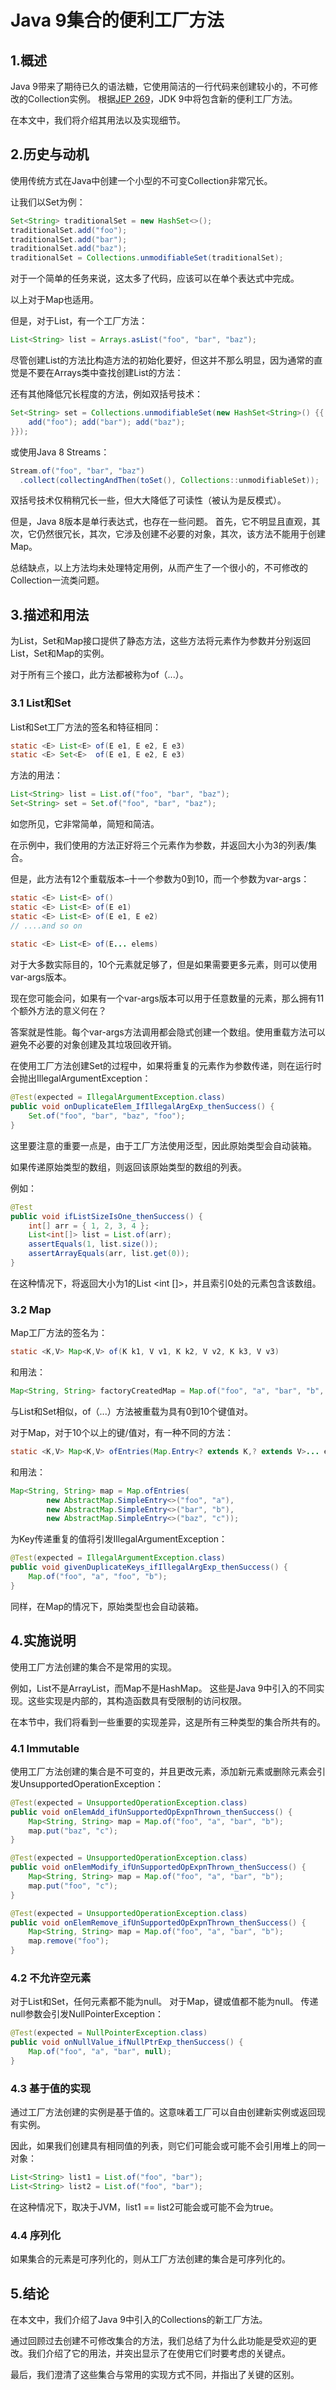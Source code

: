 # Java 9集合的便利工厂方法

## 1.概述
Java 9带来了期待已久的语法糖，它使用简洁的一行代码来创建较小的，不可修改的Collection实例。 根据[JEP 269](https://openjdk.java.net/jeps/269)，JDK 9中将包含新的便利工厂方法。

在本文中，我们将介绍其用法以及实现细节。

## 2.历史与动机
使用传统方式在Java中创建一个小型的不可变Collection非常冗长。

让我们以Set为例：

```java
Set<String> traditionalSet = new HashSet<>();
traditionalSet.add("foo");
traditionalSet.add("bar");
traditionalSet.add("baz");
traditionalSet = Collections.unmodifiableSet(traditionalSet);
```

对于一个简单的任务来说，这太多了代码，应该可以在单个表达式中完成。

以上对于Map也适用。

但是，对于List，有一个工厂方法：

```java
List<String> list = Arrays.asList("foo", "bar", "baz");
```

尽管创建List的方法比构造方法的初始化要好，但这并不那么明显，因为通常的直觉是不要在Arrays类中查找创建List的方法：

还有其他降低冗长程度的方法，例如双括号技术：

```java
Set<String> set = Collections.unmodifiableSet(new HashSet<String>() {{
    add("foo"); add("bar"); add("baz");
}});
```

或使用Java 8 Streams：

```java
Stream.of("foo", "bar", "baz")
  .collect(collectingAndThen(toSet(), Collections::unmodifiableSet));
```

双括号技术仅稍稍冗长一些，但大大降低了可读性（被认为是反模式）。

但是，Java 8版本是单行表达式，也存在一些问题。 首先，它不明显且直观，其次，它仍然很冗长，其次，它涉及创建不必要的对象，其次，该方法不能用于创建Map。


总结缺点，以上方法均未处理特定用例，从而产生了一个很小的，不可修改的Collection一流类问题。

## 3.描述和用法
为List，Set和Map接口提供了静态方法，这些方法将元素作为参数并分别返回List，Set和Map的实例。

对于所有三个接口，此方法都被称为of（...）。

### 3.1 List和Set
List和Set工厂方法的签名和特征相同：

```java
static <E> List<E> of(E e1, E e2, E e3)
static <E> Set<E>  of(E e1, E e2, E e3)
```

方法的用法：

```java
List<String> list = List.of("foo", "bar", "baz");
Set<String> set = Set.of("foo", "bar", "baz");
```

如您所见，它非常简单，简短和简洁。

在示例中，我们使用的方法正好将三个元素作为参数，并返回大小为3的列表/集合。

但是，此方法有12个重载版本–十一个参数为0到10，而一个参数为var-args：

```java
static <E> List<E> of()
static <E> List<E> of(E e1)
static <E> List<E> of(E e1, E e2)
// ....and so on
 
static <E> List<E> of(E... elems)
```

对于大多数实际目的，10个元素就足够了，但是如果需要更多元素，则可以使用var-args版本。

现在您可能会问，如果有一个var-args版本可以用于任意数量的元素，那么拥有11个额外方法的意义何在？

答案就是性能。每个var-args方法调用都会隐式创建一个数组。使用重载方法可以避免不必要的对象创建及其垃圾回收开销。


在使用工厂方法创建Set的过程中，如果将重复的元素作为参数传递，则在运行时会抛出IllegalArgumentException：

```java
@Test(expected = IllegalArgumentException.class)
public void onDuplicateElem_IfIllegalArgExp_thenSuccess() {
    Set.of("foo", "bar", "baz", "foo");
}
```

这里要注意的重要一点是，由于工厂方法使用泛型，因此原始类型会自动装箱。

如果传递原始类型的数组，则返回该原始类型的数组的列表。

例如：

```java
@Test
public void ifListSizeIsOne_thenSuccess() {
    int[] arr = { 1, 2, 3, 4 };
    List<int[]> list = List.of(arr);
    assertEquals(1, list.size());
    assertArrayEquals(arr, list.get(0));
}
```

在这种情况下，将返回大小为1的List <int []>，并且索引0处的元素包含该数组。

### 3.2 Map
Map工厂方法的签名为：

```java
static <K,V> Map<K,V> of(K k1, V v1, K k2, V v2, K k3, V v3)
```

和用法：

```java
Map<String, String> factoryCreatedMap = Map.of("foo", "a", "bar", "b", "baz", "c");
```

与List和Set相似，of（...）方法被重载为具有0到10个键值对。

对于Map，对于10个以上的键/值对，有一种不同的方法：

```java
static <K,V> Map<K,V> ofEntries(Map.Entry<? extends K,? extends V>... entries)
```

和用法：

```java
Map<String, String> map = Map.ofEntries(
        new AbstractMap.SimpleEntry<>("foo", "a"),
        new AbstractMap.SimpleEntry<>("bar", "b"),
        new AbstractMap.SimpleEntry<>("baz", "c"));
```

为Key传递重复的值将引发IllegalArgumentException：

```java
@Test(expected = IllegalArgumentException.class)
public void givenDuplicateKeys_ifIllegalArgExp_thenSuccess() {
    Map.of("foo", "a", "foo", "b");
}
```


同样，在Map的情况下，原始类型也会自动装箱。

## 4.实施说明
使用工厂方法创建的集合不是常用的实现。

例如，List不是ArrayList，而Map不是HashMap。 这些是Java 9中引入的不同实现。这些实现是内部的，其构造函数具有受限制的访问权限。

在本节中，我们将看到一些重要的实现差异，这是所有三种类型的集合所共有的。

### 4.1 Immutable
使用工厂方法创建的集合是不可变的，并且更改元素，添加新元素或删除元素会引发UnsupportedOperationException：

```java
@Test(expected = UnsupportedOperationException.class)
public void onElemAdd_ifUnSupportedOpExpnThrown_thenSuccess() {
    Map<String, String> map = Map.of("foo", "a", "bar", "b");
    map.put("baz", "c");
}

@Test(expected = UnsupportedOperationException.class)
public void onElemModify_ifUnSupportedOpExpnThrown_thenSuccess() {
    Map<String, String> map = Map.of("foo", "a", "bar", "b");
    map.put("foo", "c");
}

@Test(expected = UnsupportedOperationException.class)
public void onElemRemove_ifUnSupportedOpExpnThrown_thenSuccess() {
    Map<String, String> map = Map.of("foo", "a", "bar", "b");
    map.remove("foo");
}
```

### 4.2 不允许空元素
对于List和Set，任何元素都不能为null。 对于Map，键或值都不能为null。 传递null参数会引发NullPointerException：

```java
@Test(expected = NullPointerException.class)
public void onNullValue_ifNullPtrExp_thenSuccess() {
    Map.of("foo", "a", "bar", null);
}
```

### 4.3 基于值的实现
通过工厂方法创建的实例是基于值的。这意味着工厂可以自由创建新实例或返回现有实例。

因此，如果我们创建具有相同值的列表，则它们可能会或可能不会引用堆上的同一对象：

```java
List<String> list1 = List.of("foo", "bar");
List<String> list2 = List.of("foo", "bar");
```

在这种情况下，取决于JVM，list1 == list2可能会或可能不会为true。

### 4.4 序列化
如果集合的元素是可序列化的，则从工厂方法创建的集合是可序列化的。

## 5.结论
在本文中，我们介绍了Java 9中引入的Collections的新工厂方法。


通过回顾过去创建不可修改集合的方法，我们总结了为什么此功能是受欢迎的更改。我们介绍了它的用法，并突出显示了在使用它们时要考虑的关键点。

最后，我们澄清了这些集合与常用的实现方式不同，并指出了关键的区别。